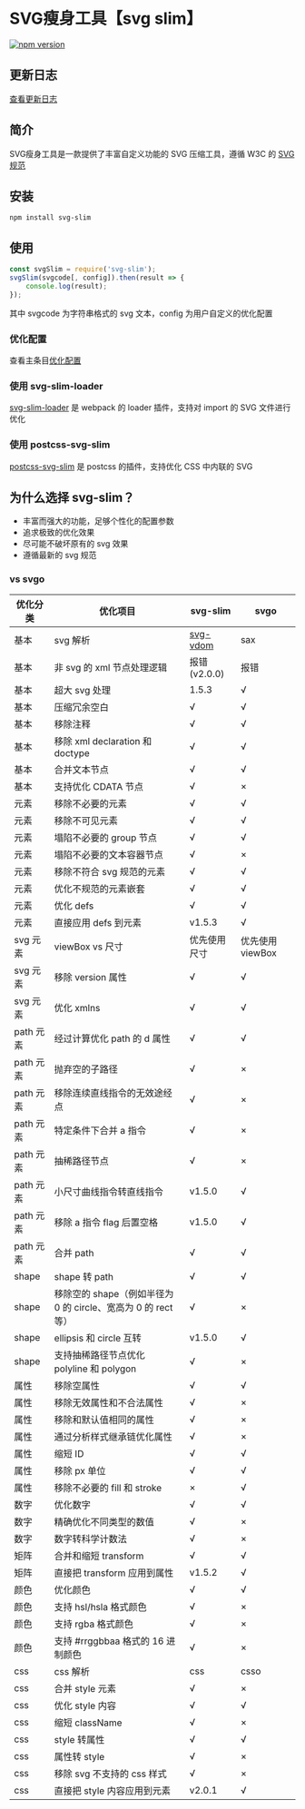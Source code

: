 # SVG瘦身工具【svg slim】

[![npm version](https://badge.fury.io/js/svg-slim.svg)](https://badge.fury.io/js/svg-slim)

## 更新日志

[查看更新日志](./CHANGELOG-cn.md)

## 简介

SVG瘦身工具是一款提供了丰富自定义功能的 SVG 压缩工具，遵循 W3C 的 [SVG 规范](https://www.w3.org/TR/SVG/) 

## 安装
```
npm install svg-slim
```

## 使用
```js
const svgSlim = require('svg-slim');
svgSlim(svgcode[, config]).then(result => {
	console.log(result);
});
```

其中 svgcode 为字符串格式的 svg 文本，config 为用户自定义的优化配置

### 优化配置

查看主条目[优化配置](docs/cn/config.md)

### 使用 svg-slim-loader

[svg-slim-loader](https://github.com/benboba/svg-slim-loader) 是 webpack 的 loader 插件，支持对 import 的 SVG 文件进行优化

### 使用 postcss-svg-slim

[postcss-svg-slim](https://github.com/benboba/postcss-svg-slim) 是 postcss 的插件，支持优化 CSS 中内联的 SVG

## 为什么选择 svg-slim？

* 丰富而强大的功能，足够个性化的配置参数
* 追求极致的优化效果
* 尽可能不破坏原有的 svg 效果
* 遵循最新的 svg 规范

### vs svgo

| 优化分类 | 优化项目 | svg-slim | svgo |
| ---- | ---- | ---- | ---- |
| 基本 | svg 解析 | [svg-vdom](https://www.npmjs.com/package/svg-vdom) | sax |
| 基本 | 非 svg 的 xml 节点处理逻辑 | 报错(v2.0.0) | 报错 |
| 基本 | 超大 svg 处理 | 1.5.3 | √ |
| 基本 | 压缩冗余空白 | √ | √ |
| 基本 | 移除注释 | √ | √ |
| 基本 | 移除 xml declaration 和 doctype | √ | √ |
| 基本 | 合并文本节点 | √ | √ |
| 基本 | 支持优化 CDATA 节点 | √ | × |
| 元素 | 移除不必要的元素 | √ | √ |
| 元素 | 移除不可见元素 | √ | √ |
| 元素 | 塌陷不必要的 group 节点 | √ | √ |
| 元素 | 塌陷不必要的文本容器节点 | √ | × |
| 元素 | 移除不符合 svg 规范的元素 | √ | √ |
| 元素 | 优化不规范的元素嵌套 | √ | √ |
| 元素 | 优化 defs | √ | √ |
| 元素 | 直接应用 defs 到元素 | v1.5.3 | √ |
| svg 元素 | viewBox vs 尺寸 | 优先使用尺寸 | 优先使用 viewBox |
| svg 元素 | 移除 version 属性 | √ | √ |
| svg 元素 | 优化 xmlns | √ | √ |
| path 元素 | 经过计算优化 path 的 d 属性 | √ | √ |
| path 元素 | 抛弃空的子路径 | √ | × |
| path 元素 | 移除连续直线指令的无效途经点 | √ | × |
| path 元素 | 特定条件下合并 a 指令 | √ | × |
| path 元素 | 抽稀路径节点 | √ | × |
| path 元素 | 小尺寸曲线指令转直线指令 | v1.5.0 | √ |
| path 元素 | 移除 a 指令 flag 后置空格 | v1.5.0 | √ |
| path 元素 | 合并 path | √ | √ |
| shape | shape 转 path | √ | √ |
| shape | 移除空的 shape（例如半径为 0 的 circle、宽高为 0 的 rect 等） | √ | × |
| shape | ellipsis 和 circle 互转 | v1.5.0 | √ |
| shape | 支持抽稀路径节点优化 polyline 和 polygon | √ | × |
| 属性 | 移除空属性 | √ | √ |
| 属性 | 移除无效属性和不合法属性 | √ | × |
| 属性 | 移除和默认值相同的属性 | √ | × |
| 属性 | 通过分析样式继承链优化属性 | √ | × |
| 属性 | 缩短 ID | √ | √ |
| 属性 | 移除 px 单位 | √ | √ |
| 属性 | 移除不必要的 fill 和 stroke | × | √ |
| 数字 | 优化数字 | √ | √ |
| 数字 | 精确优化不同类型的数值 | √ | × |
| 数字 | 数字转科学计数法 | √ | × |
| 矩阵 | 合并和缩短 transform | √ | √ |
| 矩阵 | 直接把 transform 应用到属性 | v1.5.2 | √ |
| 颜色 | 优化颜色 | √ | √ |
| 颜色 | 支持 hsl/hsla 格式颜色 | √ | × |
| 颜色 | 支持 rgba 格式颜色 | √ | × |
| 颜色 | 支持 #rrggbbaa 格式的 16 进制颜色 | √ | × |
| css | css 解析 | css | csso |
| css | 合并 style 元素 | √ | × |
| css | 优化 style 内容 | √ | √ |
| css | 缩短 className | √ | × |
| css | style 转属性 | √ | √ |
| css | 属性转 style | √ | × |
| css | 移除 svg 不支持的 css 样式 | √ | × |
| css | 直接把 style 内容应用到元素 | v2.0.1 | √ |

